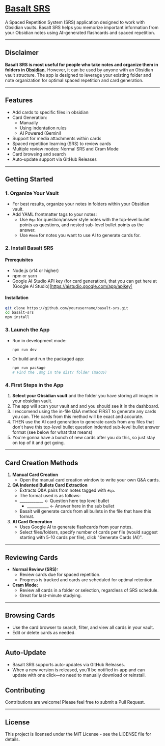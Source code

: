 # [Basalt SRS](https://basalt-website.vercel.app/)

A Spaced Repetition System (SRS) application designed to work with Obsidian vaults. Basalt SRS helps you memorize important information from your Obsidian notes using AI-generated flashcards and spaced repetition.

---

## Disclaimer

**Basalt SRS is most useful for people who take notes and organize them in folders in [Obsidian](https://obsidian.md/).** However, it can be used by anyone with an Obsidian vault structure. The app is designed to leverage your existing folder and note organization for optimal spaced repetition and card generation.

---

## Features

- Add cards to specific files in obsidian
- Card Generation:
  - Manually
  - Using indentation rules
  - AI Powered (Gemini)
- Support for media attachments within cards
- Spaced repetition learning (SRS) to review cards
- Multiple review modes: Normal SRS and Cram Mode
- Card browsing and search
- Auto-update support via GitHub Releases

---

## Getting Started

### 1. Organize Your Vault
- For best results, organize your notes in folders within your Obsidian vault.
- Add YAML frontmatter tags to your notes:
  - Use `#qa` for question/answer style notes with the top-level bullet points as questions, and nested sub-level bullet points as the answer.
  - Use `#mem` for notes you want to use AI to generate cards for.

### 2. Install Basalt SRS

#### Prerequisites
- Node.js (v14 or higher)
- npm or yarn
- Google AI Studio API key (for card generation), that you can get here at (Google AI Studio)[https://aistudio.google.com/app/apikey]

#### Installation
```bash
git clone https://github.com/yourusername/basalt-srs.git
cd basalt-srs
npm install
```

### 3. Launch the App
- Run in development mode:
  ```bash
  npm run dev
  ```
- Or build and run the packaged app:
  ```bash
  npm run package
  # Find the .dmg in the dist/ folder (macOS)
  ```

### 4. First Steps in the App
1. **Select your Obsidian vault** and the folder you have storing all images in your obsidian vault. 
2. The app will scan your vault and and you should see it in the dashboard.
3. I reccomend using the in-file Q&A method FIRST to generate any cards you can. THe cards from this method will be exact and accurate.
4. THEN use the AI card generation to generate cards from any files that don't have this top-level bullet question indented sub-level bullet answer format (see below for what that means)
5. You're gonna have a bunch of new cards after you do this, so just stay on top of it and get going.


---

## Card Creation Methods


1. **Manual Card Creation**
   - Open the manual card creation window to write your own Q&A cards.
2. **QA Indented Bullets Card Extraction**
   - Extracts Q&A pairs from notes tagged with `#qa`.
   - The format used is as follows:
   - ____________ <- Question here top level bullet
     - ___________ <- Answer here in the sub bullet
   - Basalt will generate cards from all bullets in the file that have this format.
3. **AI Card Generation**
   - Uses Google AI to generate flashcards from your notes.
   - Select files/folders, specify number of cards per file (would suggest starting with 5-10 cards per file), click "Generate Cards (AI)".

---

## Reviewing Cards

- **Normal Review (SRS):**
  - Review cards due for spaced repetition.
  - Progress is tracked and cards are scheduled for optimal retention.
- **Cram Mode:**
  - Review all cards in a folder or selection, regardless of SRS schedule.
  - Great for last-minute studying.

---

## Browsing Cards
- Use the card browser to search, filter, and view all cards in your vault.
- Edit or delete cards as needed.

---

## Auto-Update
- Basalt SRS supports auto-updates via GitHub Releases.
- When a new version is released, you'll be notified in-app and can update with one click—no need to manually download or reinstall.

## Contributing

Contributions are welcome! Please feel free to submit a Pull Request.

---

## License

This project is licensed under the MIT License - see the LICENSE file for details. 
